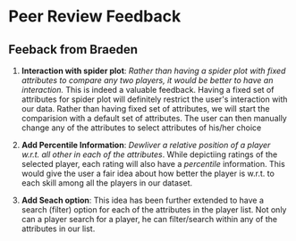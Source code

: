 # Peer Review Feedback

## Feeback from Braeden
1. **Interaction with spider plot**: *Rather than having a spider plot with
   fixed attributes to compare any two players, it would be better to have an
   interaction.* This is indeed a valuable feedback. Having a fixed set of
   attributes for spider plot will definitely restrict the user's interaction
   with our data. Rather than having fixed set of attributes, we will start
   the comparision with a default set of attributes. The user can then manually
   change any of the attributes to select attributes of his/her choice

2. **Add Percentile Information**: *Dewliver a relative position of a player
   w.r.t. all other in each of the attributes*. While depictiing ratings of
   the selected player, each rating will also have a *percentile* information.
   This would give the user a fair idea about how better the player is w.r.t.
   to each skill among all the players in our dataset.

3. **Add Seach option**: This idea has been further extended to have a search
   (filter) option for each of the attributes in the player list. Not only
   can a player search for a player, he can filter/search within any of the
   attributes in our list.
